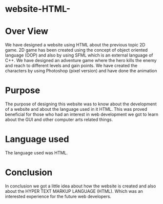 # website-HTML-
# Over View
We have designed a website using HTML about the previous topic 2D game.
2D game has been created using the concept of object oriented language (OOP) and also by using SFML which is an external language of C++.
We have designed an adventure game where the hero kills the enemy and reach to different levels and gain points.
We have created the characters by using Photoshop (pixel version) and have done the animation
# Purpose
The purpose of designing this website was to know about the development of a website and about the language used in it HTML. 
This was proved beneficial for those who had an interest in web development we got to learn about the GUI and other computer arts related things.
# Language used
The language used was HTML.
# Conclusion
In conclusion we got a little idea about how the website is created and also about the HYPER TEXT MARKUP LANGUAGE (HTML).
Which was an interested experience for the future web developers.
